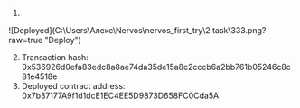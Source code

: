 1. 
![Deployed](C:\Users\Алекс\Nervos\nervos_first_try\2 task\333.png?raw=true "Deploy")

2. Transaction hash: 0x536926d0efa83edc8a8ae74da35de15a8c2cccb6a2bb761b05246c8c81e4518e
3. Deployed contract address: 0x7b37177A9f1d1dcE1EC4EE5D9873D658FC0Cda5A